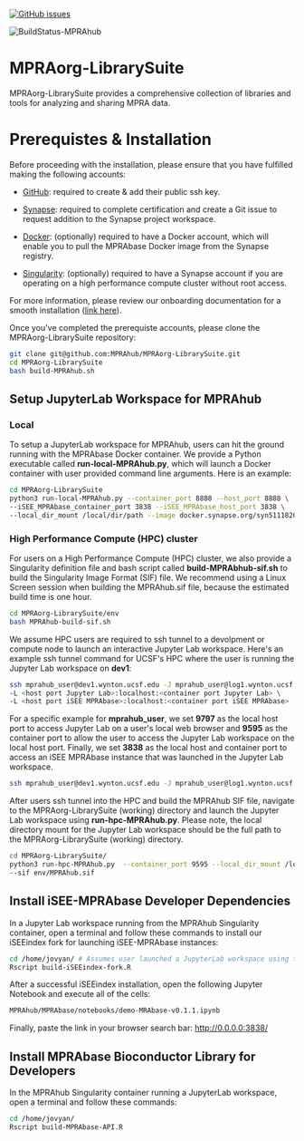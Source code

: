 <!-- badges: start -->


[![GitHub
issues](https://img.shields.io/github/issues/MPRAhub/MPRAorg-LibrarySuite)](https://github.com/MPRAhub/MPRAorg-LibrarySuite/issues)

![BuildStatus-MPRAhub](https://github.com/MPRAhub/MPRAorg-LibrarySuite/actions/workflows/build-MPRAhub.yml/badge.svg?event=push)

<!-- badges: end -->



# MPRAorg-LibrarySuite
MPRAorg-LibrarySuite provides a comprehensive collection of libraries and tools for analyzing and sharing MPRA data.

# Prerequistes & Installation

Before proceeding with the installation, please ensure that you have fulfilled making the following accounts:

* [GitHub](https://github.com/signup?ref_cta=Sign+up&ref_loc=header+logged+out&ref_page=%2F&source=header-home): required to create & add their public ssh key.

* [Synapse](https://www.synapse.org/): required to complete certification and create a Git issue to request addition to the Synapse project workspace.

* [Docker](https://www.docker.com/): (optionally) required to have a Docker account, which will enable you to pull the MPRAbase Docker image from the Synapse registry.

* [Singularity](https://cloud.sylabs.io/?_gl=1*zlt1gk*_ga*MTU1Mzg2OTQxNy4xNjg0MTkxMzM5*_ga_X710KLJKK6*MTY4NDE5MTMzOS4xLjEuMTY4NDE5MTM0Ni4wLjAuMA..&_ga=2.118074254.606116961.1684191339-1553869417.1684191339): (optionally) required to have a Synapse account if you are operating on a high performance compute cluster without root access.

For more information, please review our onboarding documentation for a smooth installation ([link here](https://docs.google.com/document/d/1d23PDeozSP36U-4aWNFhE1knIbZ2HUiWTan9AsKQ-KY/edit?usp=sharing)).

Once you've completed the prerequiste accounts, please clone the MPRAorg-LibrarySuite repository:

```bash
git clone git@github.com:MPRAhub/MPRAorg-LibrarySuite.git
cd MPRAorg-LibrarySuite
bash build-MPRAhub.sh
```

## Setup JupyterLab Workspace for MPRAhub
### Local

To setup a JupyterLab workspace for MPRAhub, users can hit the ground running with the MPRAbase Docker container. We provide a Python executable called **run-local-MPRAhub.py**, which will launch a Docker container with user provided command line arguments. Here is an example:

```bash
cd MPRAorg-LibrarySuite
python3 run-local-MPRAhub.py --container_port 8888 --host_port 8888 \
--iSEE_MPRAbase_container_port 3838 --iSEE_MPRAbase_host_port 3838 \
--local_dir_mount /local/dir/path --image docker.synapse.org/syn51118207/mprabase:arm64-v0.1.1
```

### High Performance Compute (HPC) cluster

For users on a High Performance Compute (HPC) cluster, we also provide a Singularity definition file and bash script called **build-MPRAbhub-sif.sh** to build the Singularity Image Format (SIF) file. We recommend using a Linux Screen session when building the MPRAhub.sif file, because the estimated build time is one hour.

```bash
cd MPRAorg-LibrarySuite/env
bash MPRAhub-build-sif.sh
```

We assume HPC users are required to ssh tunnel to a devolpment or compute node to launch an interactive Jupyter Lab workspace. Here's an example ssh tunnel command for UCSF's HPC where the user is running the Jupyter Lab workspace on **dev1**:

```bash
ssh mprahub_user@dev1.wynton.ucsf.edu -J mprahub_user@log1.wynton.ucsf.edu \
-L <host port Jupyter Lab>:localhost:<container port Jupyter Lab> \
-L <host port iSEE MPRAbase>:localhost:<container port iSEE MPRAbase>
```

For a specific example for **mprahub_user**, we set **9797** as the local host port to access Jupyter Lab on a user's local web browser and **9595** as the container port to allow the user to access the Jupyter Lab workspace on the local host port. Finally, we set **3838** as the local host and container port to access an iSEE MPRAbase instance that was launched in the Jupyter Lab workspace.


```bash
ssh mprahub_user@dev1.wynton.ucsf.edu -J mprahub_user@log1.wynton.ucsf.edu -L 9797:localhost:9595 -L 3838:localhost:3838
```

After users ssh tunnel into the HPC and build the MPRAhub SIF file, navigate to the MPRAorg-LibrarySuite (working) directory and launch the Jupyter Lab workspace using **run-hpc-MPRAhub.py**. Please note, the local directory mount for the Jupyter Lab workspace should be the full path to the MPRAorg-LibrarySuite (working) directory.

```bash
cd MPRAorg-LibrarySuite/
python3 run-hpc-MPRAhub.py  --container_port 9595 --local_dir_mount /local/path/to/MPRAorg-LibrarySuite \
--sif env/MPRAhub.sif
```

## Install iSEE-MPRAbase Developer Dependencies

In a Jupyter Lab workspace running from the MPRAhub Singularity container, open a terminal and follow these commands to install our iSEEindex fork for launching iSEE-MPRAbase instances:

```bash
cd /home/jovyan/ # Assumes user launched a JupyterLab workspace using the Singularity MPRAbase SIF
Rscript build-iSEEindex-fork.R
```

After a successful iSEEindex installation, open the following Jupyter Notebook and execute all of the cells: 

```bash
MPRAhub/MPRAbase/notebooks/demo-MRAbase-v0.1.1.ipynb 
```

Finally, paste the link in your browser search bar: http://0.0.0.0:3838/

## Install MPRAbase Bioconductor Library for Developers

In the MPRAhub Singularity container running a JupyterLab workspace, open a terminal and follow these commands:

```bash
cd /home/jovyan/
Rscript build-MPRAbase-API.R
```
